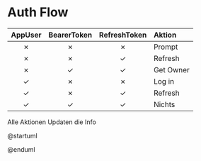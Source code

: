 # Auth Flow

| AppUser | BearerToken | RefreshToken | Aktion    |
| :---:   | :---:       | :---:        | :---      |
| &cross; | &cross;     | &cross;      | Prompt    |
| &cross; | &cross;     | &check;      | Refresh   |
| &cross; | &check;     | &check;      | Get Owner |
| &check; | &cross;     | &cross;      | Log in    |
| &check; | &cross;     | &check;      | Refresh   |
| &check; | &check;     | &check;      | Nichts    |

Alle Aktionen Updaten die Info

@startuml

@enduml